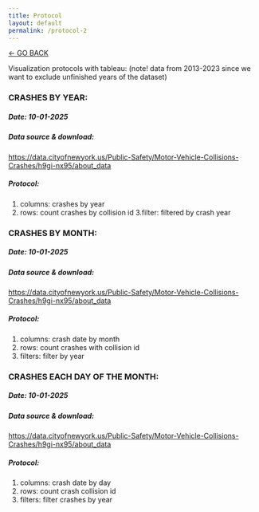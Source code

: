 ```yaml
---
title: Protocol
layout: default
permalink: /protocol-2
---
```


[<- GO BACK](https://ambiddisco.github.io/dataviz-project/protocol/#data-visualizations)

Visualization protocols with tableau:
(note! data from 2013-2023 since we want to exclude unfinished years of the dataset)


### CRASHES BY YEAR:
##### Date: 10-01-2025
##### Data source & download: 
https://data.cityofnewyork.us/Public-Safety/Motor-Vehicle-Collisions-Crashes/h9gi-nx95/about_data
##### Protocol:
1. columns: crashes by year
2. rows: count crashes by collision id
3.filter: filtered by crash year

### CRASHES BY MONTH:
##### Date: 10-01-2025
##### Data source & download: 
https://data.cityofnewyork.us/Public-Safety/Motor-Vehicle-Collisions-Crashes/h9gi-nx95/about_data
##### Protocol:
1. columns: crash date by month
2. rows: count crashes with collision id
3. filters: filter by year

### CRASHES EACH DAY OF THE MONTH:	
##### Date: 10-01-2025
##### Data source & download: 
https://data.cityofnewyork.us/Public-Safety/Motor-Vehicle-Collisions-Crashes/h9gi-nx95/about_data
##### Protocol:
1. columns: crash date by day
2. rows: count crash collision id
3. filters: filter crashes by year
